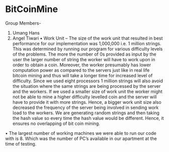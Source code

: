 # BitCoinMine
Group Members-
1. Umang Hans 
2. Angel Tiwari 
• Work Unit –
The size of the work unit that resulted in best performance for our
implementation was 1,000,000 i.e. 1 million strings. This was
determined by running our program for various difficulty levels of
the problems. The more the number of 0s provided as input by the
user the larger number of string the worker will have to work upon
in order to obtain a coin.
Moreover, the worker presumably has lower computation power as
compared to the servers just like in real life bitcoin mining and thus
will take a longer time for increased level of difficulty. Since we
used eight processors 1 million strings will also avoid the situation
where the same strings are being processed by the server and the
workers.
If we used a smaller size of work unit the worker might not be able
to mine a higher difficulty levelled coin and the server will have to
provide it with more strings. Hence, a bigger work unit size also
decreased the frequency of the server being involved in sending
work load to the workers.
We are generating random strings and then taking the hash value
so every time the hash value would be different. Hence, it ensures
no overlapping of bit coin mining.

• The largest number of working machines we were able to run
our code with is 8. Which was the number of PC’s available in
our apartment at the time of testing.
